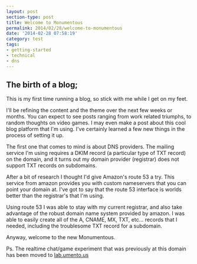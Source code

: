 ```yaml
---
layout: post
section-type: post
title: Welcome to Monumentous
permalink: 2014/02/28/welcome-to-monumentous
date: '2014-02-28 07:58:19'
category: test
tags:
- getting-started
- technical
- dns
---
```


## The birth of a blog;

This is my first time running a blog, so stick with me while I get on my feet.

I'll be refining the content and the theme over the next few weeks or months.  You can expect to see posts ranging from work related triumphs, to  random thoughts on video games.  I may even make a post about this cool blog platform that I'm using.  I've certainly learned a few new things in the process of setting it up.

The first one that comes to mind is about DNS providers.  The mailing service I'm using requires a DKIM record (a particular type of TXT record) on the domain, and it turns out my domain provider (registrar) does not support TXT records on subdomains.

After a bit of research I thought I'd give Amazon's route 53 a try.  This service from amazon provides you with custom nameservers that you can point your domain at.  I've got to say that the route 53 interface is worlds better than the registrar's that I'm using.

Using route 53 I was able to stay with my current registrar, and also take advantage of the robust domain name system provided by amazon.  I was able to easily create all of the A, CNAME, MX, TXT, etc... records that I needed, including the troublesome TXT record for a subdomain.

Anyway, welcome to the new Monumentous.

Ps. The realtime chat/game experiment that was previously at this domain has been moved to [lab.umento.us](http://lab.umento.us)